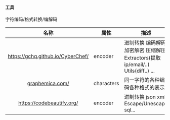#### 工具

字符编码/格式转换/编解码

|名称|属性|描述|
|:-------------:|--|-----|
|https://gchq.github.io/CyberChef/|encoder| 进制转换 编码解码 加密解密 压缩解压 Extractors(提取ip/email/..) Utils(diff..) ...|
|[graphemica.com/](http://graphemica.com/)| characters|同一字符的各种编码各种格式的表示|
|https://codebeautify.org/|encoder|进制转换 json xml Escape/Unescape sql...|
